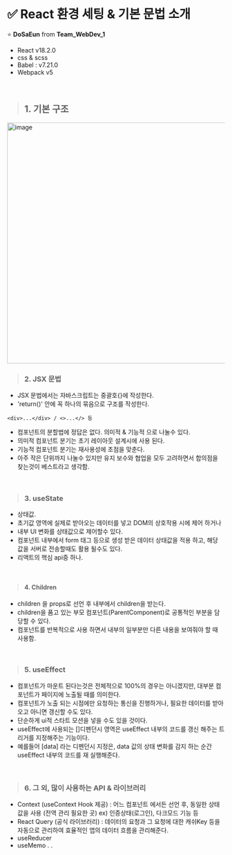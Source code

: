 # ✅ React 환경 세팅 & 기본 문법 소개 

⭐️ **DoSaEun** from **Team_WebDev_1** 

- React v18.2.0 
- css & scss 
- Babel : v7.21.0 
- Webpack v5

<br>

> ## 1. 기본 구조 

<img width="557" alt="image" src="https://user-images.githubusercontent.com/57241573/235106805-4ee65dcc-b0cb-4ab3-a879-423009f3d7c3.png">

> ### 2. JSX 문법

- JSX 문법에서는 자바스크립트는 중괄호{}에 작성한다.
- 'return()' 안에 꼭 하나의 묶음으로 구조를 작성한다.

```
<div>...</div> / <>...</> 등
```

- 컴포넌트의 분할법에 정답은 없다. 의미적 & 기능적 으로 나눌수 있다.
- 의미적 컴포넌트 분기는 초기 레이아웃 설계시에 사용 된다.
- 기능적 컴포넌트 분기는 재사용성에 초점을 맞춘다.
- 아주 작은 단위까지 나눌수 있지만 유지 보수와 협업을 모두 고려하면서 합의점을 찾는것이 베스트라고 생각함.

<br>

> ### 3. useState

- 상태값.
- 초기값 영역에 실제로 받아오는 데이터를 넣고 DOM의 상호작용 시에 제어 하거나
- 내부 UI 변화를 상태값으로 제어할수 있다.
- 컴포넌트 내부에서 form 태그 등으로 생성 받은 데이터 상태값을 적용 하고, 해당 값을 서버로 전송할때도 활용 될수도 있다.
- 리액트의 핵심 api중 하나.

<br>

> #### 4. Children

- children 을 props로 선언 후 내부에서 children을 받는다.
- children을 품고 있는 부모 컴포넌트(ParentComponent)로 공통적인 부분을 담당할 수 있다.
- 컴포넌트를 반복적으로 사용 하면서 내부의 일부분만 다른 내용을 보여줘야 할 때 사용함.

<br>

> ### 5. useEffect

- 컴포넌트가 마운트 된다는것은 전체적으로 100%의 경우는 아니겠지만, 대부분 컴포넌트가 페이지에 노출될 때를 의미한다.
- 컴포넌트가 노출 되는 시점에만 요청하는 통신을 진행하거나, 필요한 데이터를 받아오고 아니면 갱신할 수도 있다.
- 단순하게 ui적 스타트 모션을 넣을 수도 있을 것이다.
- useEffect에 사용되는 []디펜던시 영역은 useEffect 내부의 코드를 갱신 해주는 트리거를 지정해주는 기능이다.
- 예를들어 [data] 라는 디펜던시 지정은, data 값의 상태 변화를 감지 하는 순간 useEffect 내부의 코드를 재 실행해준다.

<br>

> ### 6. 그 외, 많이 사용하는 API & 라이브러리

- Context (useContext Hook 제공) : 어느 컴포넌트 에서든 선언 후, 동일한 상태 값을 사용 (전역 관리 필요한 곳)
  ex) 인증상태(로그인), 다크모드 기능 등
- React Query (공식 라이브러리) : 데이터의 요청과 그 요청에 대한 캐쉬Key 등을 자동으로 관리하여
  효율적인 앱의 데이터 흐름을 관리해준다.
- useReducer
- useMemo
  .
  .
